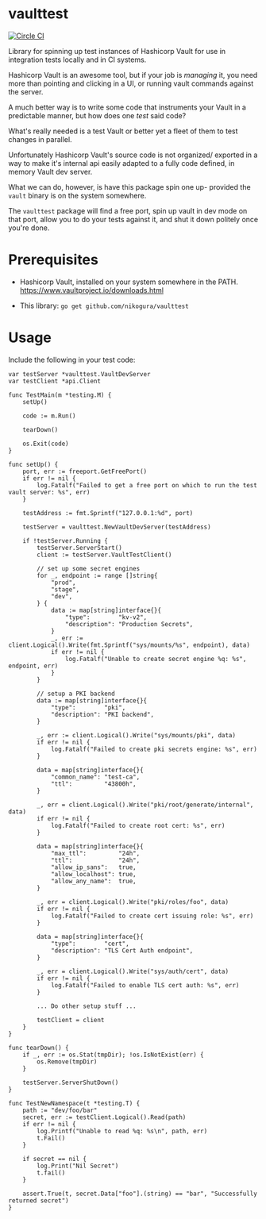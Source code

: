 # vaulttest

[![Circle CI](https://circleci.com/gh/nikogura/vaulttest.svg?style=shield)](https://circleci.com/gh/nikogura/vaulttest)

Library for spinning up test instances of Hashicorp Vault for use in integration tests locally and in CI systems.

Hashicorp Vault is an awesome tool, but if your job is  *managing* it, you need more than pointing and clicking in a UI, or running vault commands against the server.

A much better way is to write some code that instruments your Vault in a predictable manner, but how does one *test* said code?  

What's really needed is a test Vault or better yet a fleet of them to test changes in parallel.

Unfortunately Hashicorp Vault's source code is not organized/ exported in a way to make it's internal api easily adapted to a fully code defined, in memory Vault dev server.

What we can do, however, is have this package spin one up- provided the `vault` binary is on the system somewhere.

The `vaulttest` package will find a free port, spin up vault in dev mode on that port, allow you to do your tests against it, and shut it down politely once you're done.

# Prerequisites

* Hashicorp Vault, installed on your system somewhere in the PATH.  https://www.vaultproject.io/downloads.html

* This library: `go get github.com/nikogura/vaulttest`

# Usage

Include the following in your test code:

    var testServer *vaulttest.VaultDevServer
    var testClient *api.Client

    func TestMain(m *testing.M) {
        setUp()

        code := m.Run()

        tearDown()

        os.Exit(code)
    }

    func setUp() {
        port, err := freeport.GetFreePort()
        if err != nil {
            log.Fatalf("Failed to get a free port on which to run the test vault server: %s", err)
        }

        testAddress := fmt.Sprintf("127.0.0.1:%d", port)

        testServer = vaulttest.NewVaultDevServer(testAddress)

        if !testServer.Running {
            testServer.ServerStart()
            client := testServer.VaultTestClient()

            // set up some secret engines
            for _, endpoint := range []string{
                "prod",
                "stage",
                "dev",
            } {
                data := map[string]interface{}{
                    "type":        "kv-v2",
                    "description": "Production Secrets",
                }
                _, err := client.Logical().Write(fmt.Sprintf("sys/mounts/%s", endpoint), data)
                if err != nil {
                    log.Fatalf("Unable to create secret engine %q: %s", endpoint, err)
                }
            }

            // setup a PKI backend
            data := map[string]interface{}{
                "type":        "pki",
                "description": "PKI backend",
            }
            
            _, err := client.Logical().Write("sys/mounts/pki", data)
            if err != nil {
                log.Fatalf("Failed to create pki secrets engine: %s", err)
            }

            data = map[string]interface{}{
                "common_name": "test-ca",
                "ttl":         "43800h",
            }
            
            _, err = client.Logical().Write("pki/root/generate/internal", data)
            if err != nil {
                log.Fatalf("Failed to create root cert: %s", err)
            }

            data = map[string]interface{}{
                "max_ttl":         "24h",
                "ttl":             "24h",
                "allow_ip_sans":   true,
                "allow_localhost": true,
                "allow_any_name":  true,
            }
            
            _, err = client.Logical().Write("pki/roles/foo", data)
            if err != nil {
                log.Fatalf("Failed to create cert issuing role: %s", err)
            }

            data = map[string]interface{}{
                "type":        "cert",
                "description": "TLS Cert Auth endpoint",
            }

            _, err = client.Logical().Write("sys/auth/cert", data)
            if err != nil {
                log.Fatalf("Failed to enable TLS cert auth: %s", err)
            }
            
            ... Do other setup stuff ...
            
            testClient = client
        }
    }

    func tearDown() {
        if _, err := os.Stat(tmpDir); !os.IsNotExist(err) {
            os.Remove(tmpDir)
        }

        testServer.ServerShutDown()
    }
    
    func TestNewNamespace(t *testing.T) {
        path := "dev/foo/bar"
        secret, err := testClient.Logical().Read(path)
        if err != nil {
            log.Printf("Unable to read %q: %s\n", path, err)
            t.Fail()
        }
        
        if secret == nil {
            log.Print("Nil Secret")
            t.fail() 
        }
        
        assert.True(t, secret.Data["foo"].(string) == "bar", "Successfully returned secret")
    }
